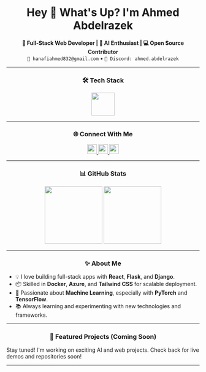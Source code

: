 <h1 align="center">Hey 👋 What's Up? I'm Ahmed Abdelrazek</h1>

<div align="center">
  <strong>🚀 Full-Stack Web Developer | 🤖 AI Enthusiast | 💻 Open Source Contributor</strong><br/>
  <code>📧 hanafiahmed832@gmail.com</code> • 
  <code>💬 Discord: ahmed.abdelrazek</code>
</div>

---

<h3 align="center">🛠️ Tech Stack</h3>

<div align="center">
  <img src="https://skillicons.dev/icons?i=ts,tailwind,py,azure,html,css,js,c,django,flask,react,tensorflow,pytorch,docker" height="60" />
</div>

---

<h3 align="center">🌐 Connect With Me</h3>

<div align="center">
  <a href="https://www.linkedin.com/in/ahmed-abdelrazek1/" target="_blank">
    <img src="https://img.shields.io/static/v1?message=LinkedIn&logo=linkedin&label=&color=0077B5&logoColor=white&style=for-the-badge" height="25" />
  </a>
  <a href="mailto:hanafiahmed832@gmail.com" target="_blank">
    <img src="https://img.shields.io/static/v1?message=Gmail&logo=gmail&label=&color=EA4335&logoColor=white&style=for-the-badge" height="25" />
  </a>
  <a href="https://discordapp.com/users/ahmed.abdelrazek" target="_blank">
    <img src="https://img.shields.io/static/v1?message=Discord&logo=discord&label=&color=7289DA&logoColor=white&style=for-the-badge" height="25" />
  </a>
</div>

---

<h3 align="center">📊 GitHub Stats</h3>

<div align="center">
  <img src="https://streak-stats.demolab.com?user=Ahmedabdelrazek1&theme=dracula&hide_border=false" height="150" />
  <img src="https://github-profile-trophy.vercel.app/?username=Ahmedabdelrazek1&theme=dracula&no-bg=false&no-frame=false&row=1&column=6" height="150" />
</div>

---

<h3 align="center">✨ About Me</h3>

- 💡 I love building full-stack apps with **React**, **Flask**, and **Django**.
- 📦 Skilled in **Docker**, **Azure**, and **Tailwind CSS** for scalable deployment.
- 🧠 Passionate about **Machine Learning**, especially with **PyTorch** and **TensorFlow**.
- 📚 Always learning and experimenting with new technologies and frameworks.

---

<h3 align="center">📌 Featured Projects (Coming Soon)</h3>

Stay tuned! I'm working on exciting AI and web projects. Check back for live demos and repositories soon!

---


